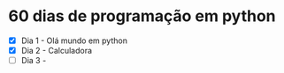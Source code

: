 # 60 dias de programação em python

- [X] Dia 1 - Olá mundo em python
- [X] Dia 2 - Calculadora
- [ ] Dia 3 - 